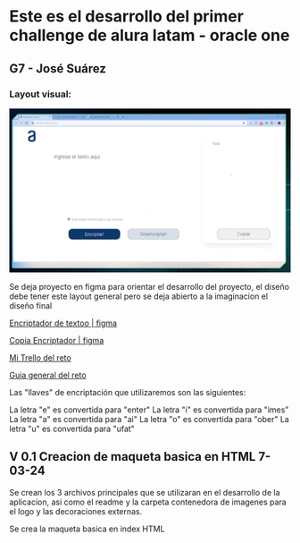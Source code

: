 # Este es el desarrollo del primer challenge de alura latam - oracle one
## G7 - José Suárez


### Layout visual:
![Como deberia verse el proyecto final](.\imagenes\mockup.png)

Se deja proyecto en figma para orientar el desarrollo del proyecto, el diseño debe tener este layout general pero se deja abierto a la imaginacion el diseño final

[Encriptador de textoo | figma](https://www.figma.com/design/trP3p5nEh7XUyB3n2bomjP/Alura-Challenge---Desaf%C3%ADo-1---L%C3%B3gica?node-id=0-1&t=J3eaw8cZjFaQHPC0-0)


[Copia Encriptador | figma
](https://www.figma.com/design/VP0pHBJpzZMMKUw7rLIiza/Alura-Challenge---Desaf%C3%ADo-1---L%C3%B3gica-(Copy)?node-id=0-1&t=iBazfLfWeNXSptc2-0)

[Mi Trello del reto](https://trello.com/b/dDzkvpz3/encriptador-de-texto)

[Guia general del reto](https://caelum-online-public.s3.amazonaws.com/oracle-one-fase2/1._ESP_Challenge_-_Encriptador_vfinal_1.pdf)


Las "llaves" de encriptación que utilizaremos son las siguientes:

La letra "e" es convertida para "enter"
La letra "i" es convertida para "imes"
La letra "a" es convertida para "ai"
La letra "o" es convertida para "ober"
La letra "u" es convertida para "ufat"



## V 0.1 Creacion de maqueta basica en HTML 7-03-24

Se crean los 3 archivos principales que se utilizaran en el desarrollo de la aplicacion, asi como el readme y la carpeta contenedora de imagenes para el logo y las decoraciones externas.

Se crea la maqueta basica en index HTML